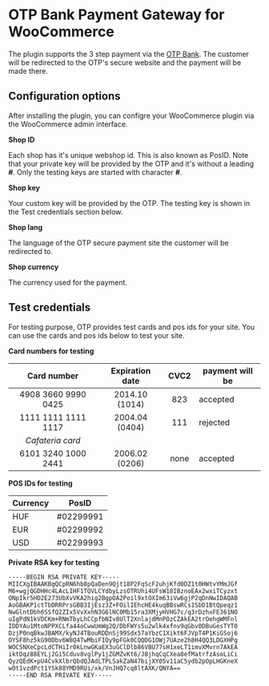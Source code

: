 OTP Bank Payment Gateway for WooCommerce
=========================

The plugin supports the 3 step payment via the [OTP Bank](https://www.otpbank.hu/). The customer will be redirected to the OTP's secure website and the payment will be made there.


## Configuration options

After installing the plugin, you can configre your WooCommerce plugin via the WooCommerce admin interface.

**Shop ID**

Each shop has it's unique webshop id. This is also known as PosID. Note that your private key will be provided by the OTP and it's without a leading **#**. Only the testing keys are started with character **#**.

**Shop key**

Your custom key will be provided by the OTP. The testing key is shown in the Test credentials section below.

**Shop lang**

The language of the OTP secure payment site the customer will be redirected to.

**Shop currency**

The currency used for the payment.

## Test credentials

For testing purpose, OTP provides test cards and pos ids for your site. You can use the cards and pos ids below to test your site.

**Card numbers for testing**

| Card number            | Expiration date    | CVC2  | payment will be |
| :--------------------: |:------------------:|:-----:| --------------- |
| 4908 3660 9990 0425    | 2014.10 (1014)     | 823   | accepted        |
| 1111 1111 1111 1117    | 2004.04 (0404)     | 111   | rejected        |
| *Cafateria card*       |                    |       |                 |
| 6101 3240 1000 2441    | 2006.02 (0206)     | none  | accepted        |


**POS IDs for testing**

| Currency | PosID     |
| -------- | --------- |
| HUF      | #02299991 |
| EUR      | #02299992 |
| USD      | #02299993 |

**Private RSA key for testing**

```
-----BEGIN RSA PRIVATE KEY-----
MIICXgIBAAKBgQCpRN6hb8pQaDen9Qjt18P2FqScF2uhjKfd0DZ1t0HWtvYMmJGf
M6+wgjQGDHHc4LAcLIHF1TQVLCYdbyLzsOTRUhi4UFsW18IBznoEAx2wxiTCyzxt
ONpIkr5HD2E273UbXvVKA2hig2BgpOA2Poil9xtOXIm63iVw6gjP2qDnNwIDAQAB
AoGBAKP1ctTbDRRPrsGBB3IjEsz3Z+FOilIEhcHE4kuqBBswRCs1SbD1BtQpeqz1
NwGlntDbh6SSfQ2ZIx5VvXxhN3G6lNC0Mb15ra3XMjyHVHG7c/q3rDzhxFE361NO
uIgPdN1kVDCKm+RNmTbyLhCCpfbNIv8UlT2XnlajdMnPOzCZAkEA2trOehgWMFnl
IDDYAu1MtoNPPXCLfa44oCwwUmWg2Q/DbFWYs5u2wlk4xfnv9qGbv0DBuGesTYT0
DzjP0nqBkwJBAMX/kyNJ4TBouRDDnSj99Sdx57aYbzC1Xikt6FJVpT4P1KiGSoj6
OYSF8hz5kG90Dbv6W8Q4TwMbiFIOy9pFGk0CQQDG1OWj7UAze2h8H4QQ3LDGXHPg
WOCSNXeCpcLdCTHiIr0kLnwGKaEX3uGClDlb86VBU77sH1xeLT1imvXMvrn7AkEA
iktDqz88EYLj2Gi5Cduv8vglPy1jZGMZvKt6/J8jhqCqCXea8efMatrfzAsoLiCi
QyzQEdK+pU4CvkXlbrQbdQJAdLTPLSakZaN47bijXY05v11aC5ydb2pOpLHGKneX
wOt1vzdPct1YSk88YMD9RUi/xk/VnJHQ7cq8ltAXK/QNYA==
-----END RSA PRIVATE KEY-----
```